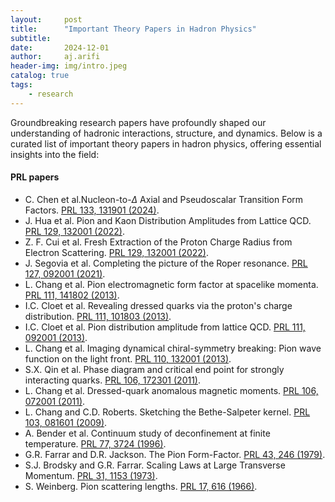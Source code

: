 ```yaml
---
layout:     post
title:      "Important Theory Papers in Hadron Physics"
subtitle:   
date:       2024-12-01
author:     aj.arifi
header-img: img/intro.jpeg
catalog: true
tags:
    - research
---
```


Groundbreaking research papers have profoundly shaped our understanding of hadronic interactions, structure, and dynamics. 
Below is a curated list of important theory papers in hadron physics, offering essential insights into the field:

#### PRL papers
- C. Chen et al.Nucleon-to-$\Delta$ Axial and Pseudoscalar Transition Form Factors. [PRL 133, 131901 (2024)](https://doi.org/10.1103/PhysRevLett.133.131901).
- J. Hua et al. Pion and Kaon Distribution Amplitudes from Lattice QCD. [PRL 129, 132001 (2022)](https://doi.org/10.1103/PhysRevLett.129.132001).
- Z. F. Cui et al. Fresh Extraction of the Proton Charge Radius from Electron Scattering. [PRL 129, 132001 (2022)](https://doi.org/10.1103/PhysRevLett.129.132001).
- J. Segovia et al. Completing the picture of the Roper resonance. [PRL 127, 092001 (2021)](https://doi.org/10.1103/PhysRevLett.127.092001).
- L. Chang et al. Pion electromagnetic form factor at spacelike momenta. [PRL 111, 141802 (2013)](https://doi.org/10.1103/PhysRevLett.111.141802).
- I.C. Cloet et al. Revealing dressed quarks via the proton's charge distribution. [PRL 111, 101803 (2013)](https://doi.org/10.1103/PhysRevLett.111.101803).
- I.C. Cloet et al. Pion distribution amplitude from lattice QCD. [PRL 111, 092001 (2013)](https://doi.org/10.1103/PhysRevLett.111.092001).
- L. Chang et al. Imaging dynamical chiral-symmetry breaking: Pion wave function on the light front. [PRL 110, 132001 (2013)](https://doi.org/10.1103/PhysRevLett.110.132001).
- S.X. Qin et al. Phase diagram and critical end point for strongly interacting quarks. [PRL 106, 172301 (2011)](https://doi.org/10.1103/PhysRevLett.106.172301). 
- L. Chang et al. Dressed-quark anomalous magnetic moments. [PRL 106, 072001 (2011)](https://doi.org/10.1103/PhysRevLett.106.072001). 
- L. Chang and C.D. Roberts. Sketching the Bethe-Salpeter kernel. [PRL 103, 081601 (2009)](https://doi.org/10.1103/PhysRevLett.103.081601).
- A. Bender et al. Continuum study of deconfinement at finite temperature. [PRL 77, 3724 (1996)](https://doi.org/10.1103/PhysRevLett.77.3724).
- G.R. Farrar and D.R. Jackson. The Pion Form-Factor. [PRL 43, 246 (1979)](https://doi.org/10.1103/PhysRevLett.43.246).
- S.J. Brodsky and G.R. Farrar. Scaling Laws at Large Transverse Momentum. [PRL 31, 1153 (1973)](https://doi.org/10.1103/PhysRevLett.31.1153).
- S. Weinberg. Pion scattering lengths. [PRL 17, 616 (1966)](https://doi.org/10.1103/PhysRevLett.17.616).








